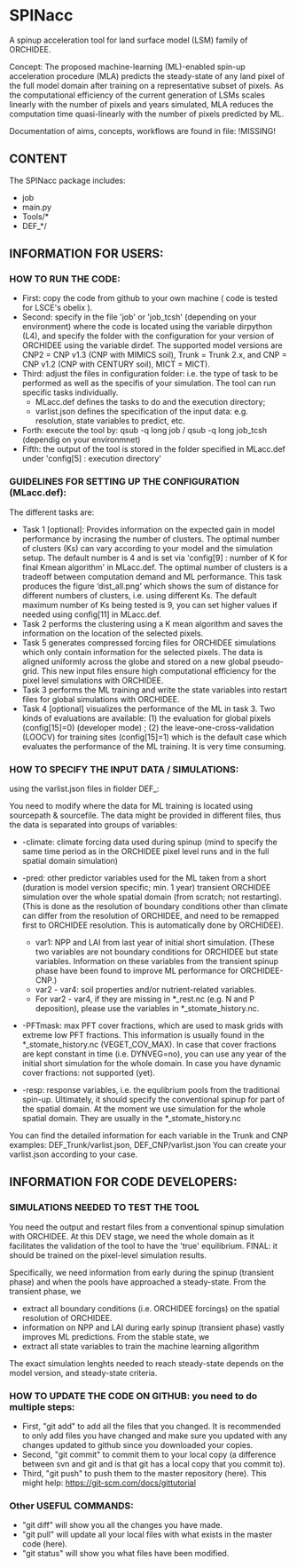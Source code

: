 # SPINacc
A spinup acceleration tool for land surface model (LSM) family of ORCHIDEE.

Concept: The proposed machine-learning (ML)-enabled spin-up acceleration procedure (MLA) predicts the steady-state of any land pixel of the full model domain after training on a representative subset of pixels. As the computational efficiency of the current generation of LSMs scales linearly with the number of pixels and years simulated, MLA reduces the computation time quasi-linearly with the number of pixels predicted by ML. 

Documentation of aims, concepts, workflows are found in file: !MISSING!

## CONTENT
The SPINacc package includes:
* job
* main.py
* Tools/*
* DEF_*/

 
## INFORMATION FOR USERS:
### HOW TO RUN THE CODE:

* First: copy the code from github to your own machine ( code is tested for LSCE's obelix ).
* Second: specify in the file 'job' or 'job_tcsh' (depending on your environment) where the code is located using the variable dirpython (L4), and specify the folder with the configuration for your version of ORCHIDEE using the variable dirdef. The supported model versions are CNP2 = CNP v1.3 (CNP with MIMICS soil), Trunk = Trunk 2.x, and CNP = CNP v1.2 (CNP with CENTURY soil), MICT = MICT). 
* Third: adjust the files in configuration folder: i.e. the type of task to be performed as well as the specifis of your simulation. The tool can run specific tasks individually.
	* MLacc.def defines the tasks to do and the execution directory; 
	* varlist.json defines the specification of the input data: e.g. resolution, state variables to predict, etc.
* Forth: execute the tool by: qsub -q long job   / qsub -q long job_tcsh (dependig on your environmnet)
* Fifth: the output of the tool is stored in the folder specified in MLacc.def under 'config[5] : execution directory'

### GUIDELINES FOR SETTING UP THE CONFIGURATION (MLacc.def):
The different tasks are:
* Task 1 [optional]: Provides information on the expected gain in model performance by incrasing the number of clusters. The optimal number of clusters (Ks) can vary according to your model and the simulation setup. The default number is 4 and is set via  'config[9] : number of K for final Kmean algorithm' in MLacc.def. The optimal number of clusters is a tradeoff between computation demand and ML performance.  This task produces the figure ‘dist_all.png’ which shows the sum of distance for different numbers of clusters, i.e. using different Ks. The default maximum number of Ks being tested is 9, you can set higher values if needed using config[11] in MLacc.def.
* Task 2 performs the clustering using a K mean algorithm and saves the information on the location of the selected pixels.
* Task 5 generates compressed forcing files for ORCHIDEE simulations which only contain information for the selected pixels. The data is aligned uniformly across the globe and stored on a new global pseudo-grid. This new input files ensure high computational efficiency for the pixel level simulations with ORCHIDEE. 
* Task 3 performs the ML training and write the state variables into restart files for global simulations with ORCHIDEE.
* Task 4 [optional] visualizes the performance of the ML in task 3. Two kinds of evaluations
are available: (1) the evaluation for global pixels (config[15]=0)  (developer mode) ; 
(2) the leave-one-cross-validation (LOOCV) for training sites (config[15]=1) which is the default case which evaluates the
performance of the ML training. It is very time consuming.
 

### HOW TO SPECIFY THE INPUT DATA / SIMULATIONS:

using the varlist.json files in fiolder DEF_:

You need to modify where the data for ML training is located using sourcepath & sourcefile. The data might be provided in different files, thus the data is separated into groups of variables:

* -climate: climate forcing data used during spinup (mind to specify the same time period as in the ORCHIDEE pixel level runs and in the full spatial domain simulation)
* -pred: other predictor variables used for the ML taken from a short (duration is model version specific; min. 1 year) transient ORCHIDEE simulation over the whole spatial domain (from scratch; not restarting). (This is done as the resolution of boundary conditions other than climate can differ from the resolution of ORCHIDEE, and need to be remapped first to ORCHIDEE resolution. This is automatically done by ORCHIDEE).
	* var1: NPP and LAI from last year of initial short simulation. (These two variables are not boundary conditions for ORCHIDEE but state variables. Information on these variables from the transient spinup phase have been found to improve ML performance for ORCHIDEE-CNP.)
	* var2 - var4: soil properties and/or nutrient-related variables. 
	* For var2 - var4, if they are missing in *_rest.nc (e.g. N and P deposition), please use the variables in *_stomate_history.nc.	
* -PFTmask: max PFT cover fractions, which are used to mask grids with extreme low PFT fractions. This information is usually found in the *_stomate_history.nc (VEGET_COV_MAX). In case that cover fractions are kept constant in time (i.e. DYNVEG=no), you can use any year of the initial short simulation for the whole domain. In case you have dynamic cover fractions: not supported (yet).

* -resp: response variables, i.e. the equlibrium pools from the traditional spin-up. Ultimately, it should specify the conventional spinup for part of the spatial domain. At the moment we use simulation for the whole spatial domain. They are usually in the *_stomate_history.nc

You can find the detailed information for each variable in the Trunk and CNP examples: DEF_Trunk/varlist.json, DEF_CNP/varlist.json 
You can create your varlist.json according to your case. 


## INFORMATION FOR CODE DEVELOPERS:

### SIMULATIONS NEEDED TO TEST THE TOOL
You need the output and restart files from a conventional spinup simulation with ORCHIDEE. At this DEV stage, we need the whole domain as it facilitates the validation of the tool to have the 'true' equilibrium. FINAL: it should be trained on the pixel-level simulation results.

Specifically, we need information from early during the spinup (transient phase) and when the pools have approached a steady-state.
From the transient phase, we
* extract all boundary conditions (i.e. ORCHIDEE forcings) on the spatial resolution of ORCHIDEE. 
* information on NPP and LAI during early spinup (transient phase) vastly improves ML predictions.
From the stable state, we 
* extract all state variables to train the machine learning allgorithm

The exact simulation lenghts needed to reach steady-state depends on the model version, and steady-state criteria.

### HOW TO UPDATE THE CODE ON GITHUB: you need to do multiple steps: 
* First, "git add" to add all the files that you changed. It is recommended to only add files you have changed and make sure you updated with any changes updated to github since you downloaded your copies.
* Second, "git commit" to commit them to your local copy (a difference between svn and git and is that git has a local copy that you commit to). 
* Third, "git push" to push them to the master repository (here). 
This might help: https://git-scm.com/docs/gittutorial

### Other USEFUL COMMANDS: 
* "git diff" will show you all the changes you have made. 
* "git pull" will update all your local files with what exists in the master code (here). 
* "git status" will show you what files have been modified.





